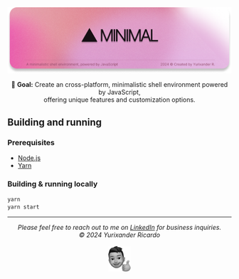 <div align="center">
  <img alt="Logo" src="./.github/logo.png" />

  <p>🎯 <strong>Goal:</strong> Create an cross-platform, minimalistic shell environment powered by JavaScript,<br>offering unique features and customization options.</p>
</div>

## Building and running

### Prerequisites

- [Node.js](https://nodejs.org/en)
- [Yarn](https://yarnpkg.com/)

### Building & running locally

```bash
yarn
yarn start
```

<hr />
<div align="center">
  <i>
    Please feel free to reach out to me on <a href="https://www.linkedin.com/in/yurixander/">LinkedIn</a> for business inquiries.<br />
    &copy; 2024 Yurixander Ricardo<br /><br />
    <img alt="Thumbs up illustration" src="./.github/thumbs-up.png" />
  </i>
</div>